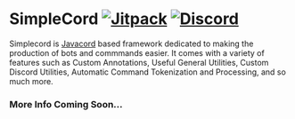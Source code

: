 # SimpleCord [![Jitpack](https://jitpack.io/v/SureDroid/SimpleCord.svg)](https://jitpack.io/#SureDroid/SimpleCord) [![Discord](https://img.shields.io/discord/440681682799034408.svg?label=Discord%20Chat)](https://discord.suredroid.com)

Simplecord is [Javacord](https://github.com/Javacord/Javacord/) based framework dedicated to making the production of bots and commmands easier. It comes with a variety of features such as Custom Annotations, Useful General Utilities, Custom Discord Utilities, Automatic Command Tokenization and Processing, and so much more. 

### More Info Coming Soon...
